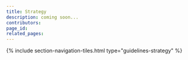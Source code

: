 ```yaml
---
title: Strategy
description: coming soon...
contributors: 
page_id: 
related_pages: 
---
```


{% include section-navigation-tiles.html type="guidelines-strategy" %}